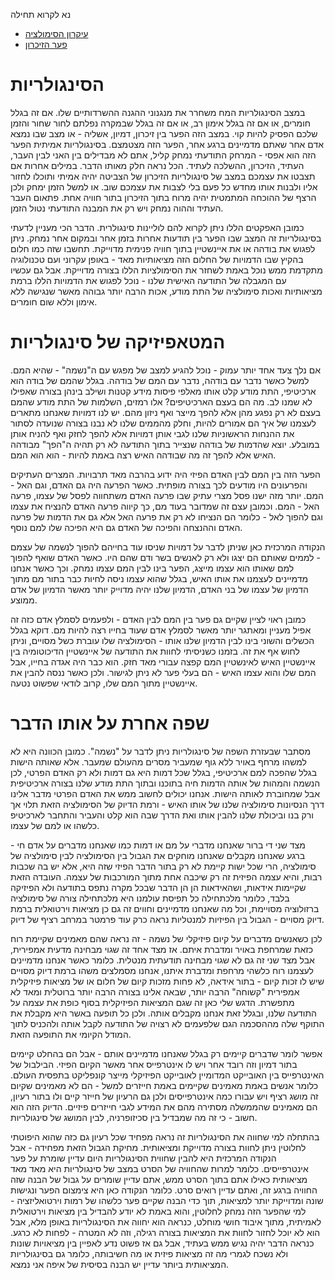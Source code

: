  נא לקרוא תחילה
- [עיקרון הסימולציה](simulation_principle.md)
- [פער הזיכרון](memory_gap.md)
 
הסינגולריות
====== 

במצב הסינגולריות המח משחרר את מנגנוני ההגנה ההשרדותיים שלו. אם זה בגלל חומרים, או אם זה בגלל אימון רב, או אם זה בגלל שבמקרה נפלתם לחור שחור והזמן שלכם הפסיק להיות קוי. במצב הזה הפער בין זיכרון, דמיון, אשליה - או מצב שבו נמצא אדם אחר שאתם מדמיינים ברגע אחר, הפער הזה מצטמצם. בסינגולריות אמיתית הפער הזה הוא אפסי - המרחק התודעתי נמחק קליל, אתם לא מבדילים בין האני לבין העבר, העתיד, הזיכרון, ההשלכה לעתיד. הכל נראה חלק מאותו הדבר. במילים אחרות אם תצבטו את עצמכם במצב של סינגולריות הזיכרון של הצביטה יהיה אמיתי  ותוכלו לחזור אליו ולבנות אותו מחדש כל פעם בלי לצבות את עצמכם שוב. או למשל הזמן ימחק ולכן הרצף של ההוכחה המתמטית יהיה מרוח בתוך הזיכרון בתור חוויה אחת. פתאום העבר העתיד וההוה נמחק ויש רק את המבנה התודעתי נטול הזמן. 

כמובן האפקטים הללו ניתן לקרוא להם לוליינות סינגולרית. הדבר הכי מעניין לדעתי בסינגולריות זה המצב שבו הפער בין תודעות אחרות בזמן אחר ובמקום אחר נמחק. ניתן לפגוש את בודהה או את איינשטיין בתוך חוויה פנימית מדוייקת. תחשבו שזה כמו חלום בהקיץ שבו הדמויות של החלום הזה מציאותיות מאד - באופן עקרוני ועם טכנולוגיה מתקדמת ממש נוכל באמת לשחזר את הסימולציות הללו בצורה מדוייקת. אבל גם עכשיו עם המגבלה של התודעה האישית שלנו - נוכל לפגוש את הדמויות הללו ברמת מציאותיות ואכות סימולציה של התת מודע, אכות הרבה יותר גבוהה מאשר שנגישה ללא אימון וללא שום חומרים. 

המטאפיזיקה של סינגולריות
====== 

אם נלך צעד אחד יותר עמוק - נוכל להגיע למצב של מפגש עם ה"נשמה" - שהיא המם. למשל כאשר נדבר עם בודהה, נדבר עם המם של בודהה. בגלל שהמם של בודה הוא ארכיטיפי, התת מודע קלט אותו מאלפי פיסות מידע קטנות ושילב בינהן בצורה שאפילו לא שמנו לב. מה הם בעצם הארכיטיפים? אלו רמזים, השלמות של התת מודע שהמם בעצם לא רק נפגע מהן אלא להפך מייצר ואף ניזון מהם. יש לנו דמויות שאנחנו מתארים לעצמנו של איך הם אמורים להיות, וחלק מהממים שלנו לא נבנו בצורה שנועדה לסתור את ההנחות הראשוניות שלנו לגבי אותן דמויות אלא להפך לחזק ואף להניח אותן במובלע. יוצא שהדמות של בודהה שנצייר בתוך התודעה לא רק תהיה ה"הפך" מבודהה האיש אלא להפך זה מה שבודהה האיש רצה באמת להיות - הוא הוא המם. 

הפער הזה בין המם לבין האדם הפיזי היה ידוע בהרבה מאד תרבויות. המצרים העתיקים והפרעונים היו מודעים לכך בצורה מופתית. כאשר הפרעה היה גם האדם, וגם האל - המם. יותר מזה ישנו פסל מצרי עתיק שבו פרעה האדם משתחווה לפסל של עצמו, פרעה האל - המם. וכמובן עצם זה שמדובר בעוד מם, כך קיווה פרעה האדם להנציח את עצמו וגם להפוך לאל - כלומר הם הנציחו לא רק את פרעה האל אלא גם את הדמות של פרעה האדם וההנצחה והפיכה של האדם גם היא הפיכה שלו למם נוסף. 

הנקודה המרכזית כאן שניתן לדבר על דמויות שניסו עוד בחייהם להפוך לנשמה של עצמם - לממים שאותם הם יצגו ולא רק לאנשים בשר ודם שהם היו. כאשר האדם שואף להפוך למם שאותו הוא עצמו מייצג, הפער בינו לבין המם עצמו נמחק. וכך כאשר אנחנו מדמיינים לעצמנו את אותו האיש, בגלל שהוא עצמו ניסה לחיות כבר בתור מם מתוך הדמיון של עצמו של בני האדם, הדמיון שלנו יהיה מדוייק יותר מאשר הדמיון של אדם ממוצע. 

כמובן ראוי לציין שקיים גם פער בין המם לבין האדם - ולפעמים לסמלץ אדם כזה זה אפיל מעניין ומאתגר יותר מאשר לסמלץ אדם שעוד בחייו רצה להיות מם. דוקא בגלל הכשלים והשוני בינו לבין הדמיון שלנו אותו - הסימולציה שלו עוברת כשל מסויים, וניתן לחוש אף את זה. בזמנו כשניסיתי לחוות את התודעה של איינשטיין הדיכוטומיה בין איינשטיין האיש לאינשטיין המם קפצה עבורי מאד חזק. הוא כבר היה אגדה בחייו, אבל המם שלו והוא עצמו האיש - הם בעלי פער לא ניתן לגישור. ולכן כאשר ננסה להבין את איינשטיין מתוך המם שלו, קרוב לודאי שפשוט נטעה. 

שפה אחרת על אותו הדבר
=====

מסתבר שבעזרת השפה של סינגולריות ניתן לדבר על "נשמה". כמובן הכוונה היא לא למשהו מרחף באויר ללא גוף שמעביר מסרים מהעולם שמעבר. אלא שאותה הישות בגלל שהפכה למם ארכיטיפי, בגלל שכל דמות היא גם דמות ולא רק האדם הפרטי, לכן הנשמה והמהות של אותה הדמות חיה בתוכנו ובתוך התת מודע שלנו בצורה ארכיטיפית אבל שמחוברת לאותה הישות. אנחנו יכולים לחשוב ממש את האדם הפרטי מדבר אלינו דרך הנסיונות סימולציה שלנו של אותו האיש - ורמת הדיוק של הסימולציה הזאת תלוי אך ורק בנו וביכולת שלנו להבין אותו ואת הדרך שבה הוא קלט והעביר והתחבר לארכיטיפ כלשהו או למם של עצמו. 

מצד שני די ברור שאנחנו מדברי על מם או דמות כמו שאנחנו מדברים על אדם חי - ברגע שאנחנו מקבלים שאנחנו מוחקים את הגבול בין הסימולציה לבין סימולציה של סימולציה, הרי שכל ישות קיימת לא רק בתור הדבר הפיזי שזה היא, אלא יש בה שכבות רבות, והיא עצמה הפיזית זה רק שיכבה אחת מתוך המורכבות של עצמה. העובדה הזאת שקיימות אידאות, ושהאידאות הן הן הדבר שבכל מקרה נתפס בתודעה ולא הפיזיקה בלבד, כלומר מלכתחילה כל תפיסת עולמנו היא מלכתחילה צורה של סימולציה ברזולוציה מסויימת, וכל מה שאנחנו מדמיינים וחווים זה גם כן מציאות וירטואלית ברמת דיוק מסויים - הגבול בין הפיזיות למנטליות נראה כרק עוד פרמטר במרחב רציף של דיוק. 

לכן כשאנשים מדברים על קיום פיזיקלי של נשמה - זה נראה שהם מאמינים שקיימת רוח כזאת שמרחפת באויר ומדברת איתם. אז מצד אחד זה שגוי מבחינה מדעית אמפירית, אבל מצד שני זה גם לא שגוי מבחינה תודעתית מנטלית. כלומר כאשר אנחנו מדמיינים לעצמנו רוח כלשהי מרחפת ומדברת איתנו, אנחנו מסמלצים משהו ברמת דיוק מסויים שיש לו זכות קיום - בתור אידאה, לא פחות מזכות קיום של חלום או של מציאות פיזיקלית אמפירית "קשוחה" הרבה יותר, שבאה אלינו בצורה הרבה יותר ברוטלית ומאד לא מתפשרת. הדגש שלי כאן זה שגם המציאות הפיזיקלית בסוף כופת את עצמה על התודעה שלנו, ובגלל זאת אנחנו מקבלים אותה. ולכן כל תופעה באשר היא מקבלת את התוקף שלה מההסכמה הגם שלפעמים לא רצויה של התודעה לקבל אותה ולהכניס לתוך המודל הקיומי את התופעה הזאת. 

אפשר לומר שדברים קיימים רק בגלל שאנחנו מדמיינים אותם - אבל הם בהחלט קיימים בתור דמיון וזה רובד אחר ויש לו אינטרפייס אחר מאשר הקיום הפיזי. הבילבול של האינטרפייס בין האובייקט המדומיין לאובייקט הפיזיקלי מייצר קונפליקט בתפסית העולם. כלומר אנשים באמת מאמינים שקיימים באמת חייזרים למשל - הם לא מאמינים שקיום זה מושג רציף ויש עבורו כמה אינטרפייסים ולכן גם הרעיון של חייזר קיים ולו בתור רעיון, הם מאמינים שהממשלה מסתירה מהם את המידע לגבי חייזרים פיזיים. הדיוק הזה הוא חשוב - כי זה מה שמבדיל בין סכיזופרניה, לבין המושג של סינגולריות. 

בהתחלה למי שחווה את הסינגולריות זה נראה מפחיד שכל רעיון גם כזה שהוא היפוטתי לחלוטין ניתן לחוות בצורה מדוייקת ומציאותית. מחיקת הגבול הזאת מפחידה - אבל הנקודה המרכזית היא להבין שחווית הסינגולריות היום עדיין שומרת על פער אינטרפייסים. כלומר למרות שהחוויה של הסרט במצב של סינגולריות היא מאד מאד מציאותית כאילו אתם בתוך הסרט ממש, אתם עדיין שומרים על גבול של הבנה שזה החוויה ברגע זה, ואתם עדיין רואים סרט. כלומר הנקודה כאן היא צימצום הפער ונגישות שונה ומדוייקת יותר למציאות, תוך כדי הבנה שקיים פער כלשהו של רמות וירטואליזציה - למי שהפער הזה נמחק לחלוטין, והוא באמת לא יודע להבדיל בין מציאות וירטואלית לאמיתית, מתוך איבוד חושי מוחלט, כנראה הוא יחווה את הסינגולריות באופן מלא, אבל הוא לא יוכל לחזור לחוות את המציאות בצורה רגילה, וזה לא המטרה - לפחות לא כרגע. כנראה הדבר יהיה נגיש ממש בעתיד, אבל גם אז פשוט נדע לאפיין בין מציאויות שונות ולא נשכח לגמרי מה זה מציאות פיזית או מה חשיבותה, כלומר גם בסינגולריות המציאותית ביותר עדיין יש הבנה בסיסית של איפה אני נמצא. 
